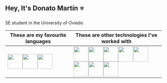## Hey, It's Donato Martín ⭐

SE student in the University of Oviedo

<table>
  <thead>
    <tr>
      <th>These are my favourite languages</th>
      <th>These are other technologies I've worked with</th>
    </tr>
  </thead>
  <tbody>
    <tr>
      <td>
        <div style="display: flex; flex-wrap: wrap; justify-content: left;">
          <img src="https://github.com/user-attachments/assets/362328e8-230b-4ebb-a4f0-cc76b30bff76" width="48" />
          <img src="https://github.com/user-attachments/assets/f8a8fe6a-f774-4137-80ad-d5be4180d2d3" width="48" />
          <img src="https://github.com/user-attachments/assets/16eeb797-1d58-4f24-b128-4c0b09690491" width="48" />
        </div>
      </td>
      <td>
        <div style="display: flex; flex-wrap: wrap; justify-content: left;">
          <img src="https://github.com/user-attachments/assets/507a8491-b7be-4f84-b2eb-f3bc7bb897a9" width="48" />
          <img src="https://github.com/user-attachments/assets/5f8d50a0-4b4e-4490-93f5-4d52b53f67ba" width="48" />
          <img src="https://github.com/user-attachments/assets/115d0c57-b79e-4a07-8ef0-25921e31df11" width="48" />
          <img src="https://github.com/user-attachments/assets/572f8b11-e755-4978-8e94-b445b8871db8" width="48" />
          <img src="https://github.com/user-attachments/assets/e80b27f7-0629-4e87-96d4-6be5b76d5a36" width="48" />
          <img src="https://github.com/user-attachments/assets/9866be0c-4af6-4777-b699-bbcec77c42fb" width="48" />
          <img src="https://github.com/user-attachments/assets/2b9b8190-8ed2-4f70-a217-8d4f5ce7c7da" width="48" />
          <img src="https://github.com/user-attachments/assets/31eb59c6-0ab5-4ec9-adf3-7be41aa53e45" width="48" />
        </div>
      </td>
    </tr>
  </tbody>
</table>
